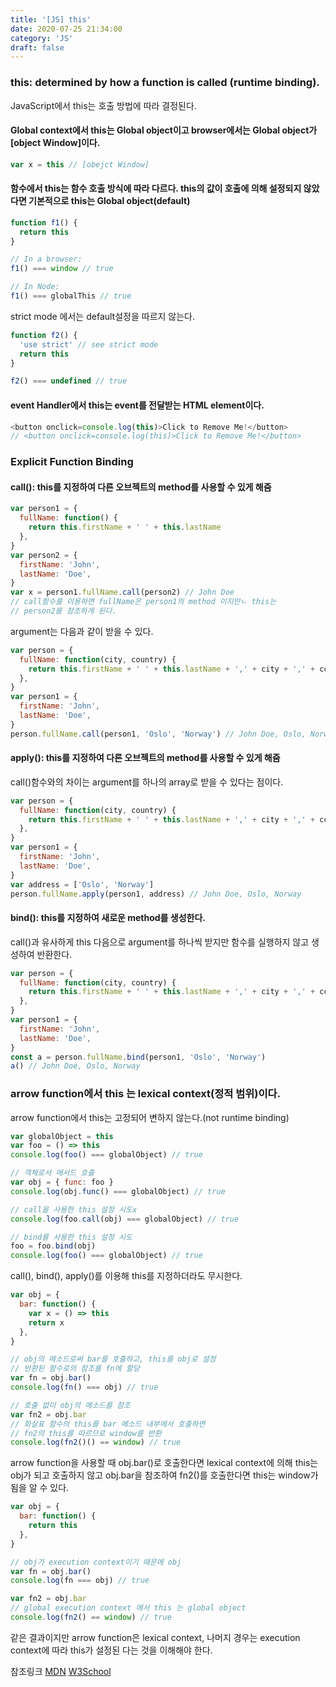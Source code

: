 ```yaml
---
title: '[JS] this'
date: 2020-07-25 21:34:00
category: 'JS'
draft: false
---
```


### this: determined by how a function is called (runtime binding).

JavaScript에서 this는 호출 방법에 따라 결정된다.

#### Global context에서 this는 Global object이고 browser에서는 Global object가 [object Window]이다.

```javascript
var x = this // [obejct Window]
```

#### 함수에서 this는 함수 호출 방식에 따라 다르다. this의 값이 호출에 의해 설정되지 않았다면 기본적으로 this는 Global object(default)

```javascript
function f1() {
  return this
}

// In a browser:
f1() === window // true

// In Node:
f1() === globalThis // true
```

strict mode 에서는 default설정을 따르지 않는다.

```javascript
function f2() {
  'use strict' // see strict mode
  return this
}

f2() === undefined // true
```

#### event Handler에서 this는 event를 전달받는 HTML element이다.

```javascript
<button onclick=console.log(this)>Click to Remove Me!</button>
// <button onclick=console.log(this)>Click to Remove Me!</button>
```

### Explicit Function Binding

#### call(): this를 지정하여 다른 오브젝트의 method를 사용할 수 있게 해줌

```javascript
var person1 = {
  fullName: function() {
    return this.firstName + ' ' + this.lastName
  },
}
var person2 = {
  firstName: 'John',
  lastName: 'Doe',
}
var x = person1.fullName.call(person2) // John Doe
// call함수를 이용하면 fullName은 person1의 method 이지만ㄴ this는
// person2를 참조하게 된다.
```

argument는 다음과 같이 받을 수 있다.

```javascript
var person = {
  fullName: function(city, country) {
    return this.firstName + ' ' + this.lastName + ',' + city + ',' + country
  },
}
var person1 = {
  firstName: 'John',
  lastName: 'Doe',
}
person.fullName.call(person1, 'Oslo', 'Norway') // John Doe, Oslo, Norway
```

#### apply(): this를 지정하여 다른 오브젝트의 method를 사용할 수 있게 해줌

call()함수와의 차이는 argument를 하나의 array로 받을 수 있다는 점이다.

```javascript
var person = {
  fullName: function(city, country) {
    return this.firstName + ' ' + this.lastName + ',' + city + ',' + country
  },
}
var person1 = {
  firstName: 'John',
  lastName: 'Doe',
}
var address = ['Oslo', 'Norway']
person.fullName.apply(person1, address) // John Doe, Oslo, Norway
```

#### bind(): this를 지정하여 새로운 method를 생성한다.

call()과 유사하게 this 다음으로 argument를 하나씩 받지만 함수를 실행하지 않고 생성하여 반환한다.

```javascript
var person = {
  fullName: function(city, country) {
    return this.firstName + ' ' + this.lastName + ',' + city + ',' + country
  },
}
var person1 = {
  firstName: 'John',
  lastName: 'Doe',
}
const a = person.fullName.bind(person1, 'Oslo', 'Norway')
a() // John Doe, Oslo, Norway
```

### arrow function에서 this 는 lexical context(정적 범위)이다.

arrow function에서 this는 고정되어 변하지 않는다.(not runtime binding)

```javascript
var globalObject = this
var foo = () => this
console.log(foo() === globalObject) // true

// 객체로서 메서드 호출
var obj = { func: foo }
console.log(obj.func() === globalObject) // true

// call을 사용한 this 설정 시도x
console.log(foo.call(obj) === globalObject) // true

// bind를 사용한 this 설정 시도
foo = foo.bind(obj)
console.log(foo() === globalObject) // true
```

call(), bind(), apply()를 이용해 this를 지정하더라도 무시한다.

```javascript
var obj = {
  bar: function() {
    var x = () => this
    return x
  },
}

// obj의 메소드로써 bar를 호출하고, this를 obj로 설정
// 반환된 함수로의 참조를 fn에 할당
var fn = obj.bar()
console.log(fn() === obj) // true

// 호출 없이 obj의 메소드를 참조
var fn2 = obj.bar
// 화살표 함수의 this를 bar 메소드 내부에서 호출하면
// fn2의 this를 따르므로 window를 반환
console.log(fn2()() == window) // true
```

arrow function을 사용할 때 obj.bar()로 호출한다면 lexical context에 의해 this는 obj가 되고
호출하지 않고 obj.bar을 참조하여 fn2()를 호출한다면 this는 window가 됨을 알 수 있다.

```javascript
var obj = {
  bar: function() {
    return this
  },
}

// obj가 execution context이기 때문에 obj
var fn = obj.bar()
console.log(fn === obj) // true

var fn2 = obj.bar
// global execution context 에서 this 는 global object
console.log(fn2() == window) // true
```

같은 결과이지만 arrow function은 lexical context, 나머지 경우는 execution context에 따라 this가 설정된 다는 것을 이해해야 한다.

참조링크
[MDN](https://developer.mozilla.org/en-US/docs/Web/JavaScript/Reference/Operators/this)
[W3School](https://www.w3schools.com/js/js_this.asp)
